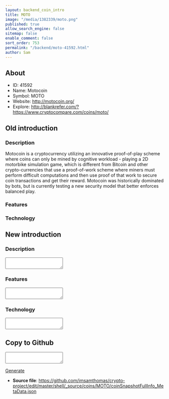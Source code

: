 ```yaml
---
layout: backend_coin_intro
title: MOTO
image: "/media/1382339/moto.png"
published: true
allow_search_engine: false
sitemap: false
enable_comment: false
sort_order: 753
permalink: "/backend/moto-41592.html"
author: Sam
---
```


## About

- ID: 41592
- Name: Motocoin
- Symbol: MOTO
- Website: http://motocoin.org/
- Explore: http://blankrefer.com/?https://www.cryptocompare.com/coins/moto/


## Old introduction

### Description

<p>Motocoin<span> is a cryptocurrency utilizing an innovative </span>proof-of-play<span> scheme where coins can only be mined by cognitive workload - playing a 2D motorbike simulation game, which is different from Bitcoin and other crypto-currencies that use a </span>proof-of-work<span> scheme where miners must perform difficult computations and then use proof of that work to secure coin transactions and get their reward. Motocoin was historically dominated by bots, but is currently testing a new security model that better enforces balanced play. </span></p>

### Features


### Technology




## New introduction


### Description
<textarea id="meta_description" name="description"></textarea>

### Features
<textarea id="meta_features" name="features"></textarea>

### Technology
<textarea id="meta_technology" name="technology"></textarea>


## Copy to Github

<textarea id="coinsnapshotfullinfo_metadata"></textarea>

<a href="#gen" onclick="generateMetaDatJson()">Generate</a>

- **Source file**: <a href="https://github.com/imsamthomas/crypto-project/edit/master/shell/_source/coins/MOTO/coinSnapshotFullInfo_MetaData.json">https://github.com/imsamthomas/crypto-project/edit/master/shell/_source/coins/MOTO/coinSnapshotFullInfo_MetaData.json</a>

